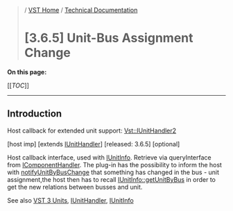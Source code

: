>/ [VST Home](../../../Index.md) / [Technical Documentation](../../Index.md)
>
># [3.6.5] Unit-Bus Assignment Change

**On this page:**

[[_TOC_]]

---

## Introduction

Host callback for extended unit support: [Vst::IUnitHandler2](https://steinbergmedia.github.io/vst3_doc/vstinterfaces/classSteinberg_1_1Vst_1_1IUnitHandler2.html)

[host imp]
[extends [IUnitHandler](https://steinbergmedia.github.io/vst3_doc/vstinterfaces/classSteinberg_1_1Vst_1_1IUnitHandler.html)]
[released: 3.6.5]
[optional]

Host callback interface, used with [IUnitInfo](https://steinbergmedia.github.io/vst3_doc/vstinterfaces/classSteinberg_1_1Vst_1_1IUnitInfo.html). Retrieve via queryInterface from [IComponentHandler](https://steinbergmedia.github.io/vst3_doc/vstinterfaces/classSteinberg_1_1Vst_1_1IComponentHandler.html). The plug-in has the possibility to inform the host with [notifyUnitByBusChange](https://steinbergmedia.github.io/vst3_doc/vstinterfaces/classSteinberg_1_1Vst_1_1IUnitHandler2.html#ad1f48213839cc5b28a612a2baaba6584) that something has changed in the bus - unit assignment,the host then has to recall [IUnitInfo::getUnitByBus](https://steinbergmedia.github.io/vst3_doc/vstinterfaces/classSteinberg_1_1Vst_1_1IUnitInfo.html#a718fa905d04d7d559bc89c7ca761413b) in order to get the new relations between busses and unit.

See also [VST 3 Units](../../VST+3+Units/Index.md), [IUnitHandler](https://steinbergmedia.github.io/vst3_doc/vstinterfaces/classSteinberg_1_1Vst_1_1IUnitHandler.html), [IUnitInfo](https://steinbergmedia.github.io/vst3_doc/vstinterfaces/classSteinberg_1_1Vst_1_1IUnitInfo.html)